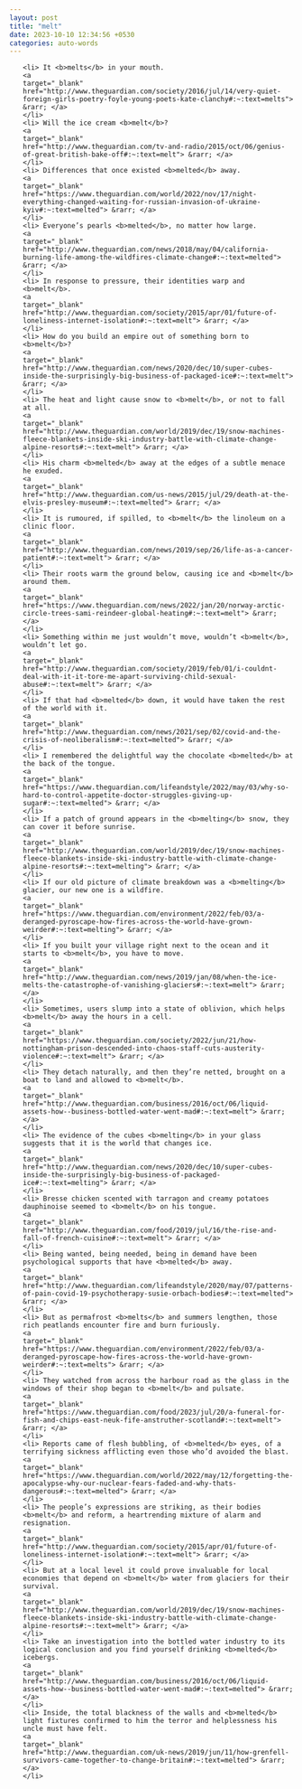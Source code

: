 ```yaml
---
layout: post
title: "melt"
date: 2023-10-10 12:34:56 +0530
categories: auto-words
---
```

<ol>

    <li> It <b>melts</b> in your mouth.
    <a 
    target="_blank" 
    href="http://www.theguardian.com/society/2016/jul/14/very-quiet-foreign-girls-poetry-foyle-young-poets-kate-clanchy#:~:text=melts"> &rarr; </a>
    </li>
    <li> Will the ice cream <b>melt</b>?
    <a 
    target="_blank" 
    href="http://www.theguardian.com/tv-and-radio/2015/oct/06/genius-of-great-british-bake-off#:~:text=melt"> &rarr; </a>
    </li>
    <li> Differences that once existed <b>melted</b> away.
    <a 
    target="_blank" 
    href="https://www.theguardian.com/world/2022/nov/17/night-everything-changed-waiting-for-russian-invasion-of-ukraine-kyiv#:~:text=melted"> &rarr; </a>
    </li>
    <li> Everyone’s pearls <b>melted</b>, no matter how large.
    <a 
    target="_blank" 
    href="http://www.theguardian.com/news/2018/may/04/california-burning-life-among-the-wildfires-climate-change#:~:text=melted"> &rarr; </a>
    </li>
    <li> In response to pressure, their identities warp and <b>melt</b>.
    <a 
    target="_blank" 
    href="http://www.theguardian.com/society/2015/apr/01/future-of-loneliness-internet-isolation#:~:text=melt"> &rarr; </a>
    </li>
    <li> How do you build an empire out of something born to <b>melt</b>?
    <a 
    target="_blank" 
    href="http://www.theguardian.com/news/2020/dec/10/super-cubes-inside-the-surprisingly-big-business-of-packaged-ice#:~:text=melt"> &rarr; </a>
    </li>
    <li> The heat and light cause snow to <b>melt</b>, or not to fall at all.
    <a 
    target="_blank" 
    href="http://www.theguardian.com/world/2019/dec/19/snow-machines-fleece-blankets-inside-ski-industry-battle-with-climate-change-alpine-resorts#:~:text=melt"> &rarr; </a>
    </li>
    <li> His charm <b>melted</b> away at the edges of a subtle menace he exuded.
    <a 
    target="_blank" 
    href="http://www.theguardian.com/us-news/2015/jul/29/death-at-the-elvis-presley-museum#:~:text=melted"> &rarr; </a>
    </li>
    <li> It is rumoured, if spilled, to <b>melt</b> the linoleum on a clinic floor.
    <a 
    target="_blank" 
    href="http://www.theguardian.com/news/2019/sep/26/life-as-a-cancer-patient#:~:text=melt"> &rarr; </a>
    </li>
    <li> Their roots warm the ground below, causing ice and <b>melt</b> around them.
    <a 
    target="_blank" 
    href="https://www.theguardian.com/news/2022/jan/20/norway-arctic-circle-trees-sami-reindeer-global-heating#:~:text=melt"> &rarr; </a>
    </li>
    <li> Something within me just wouldn’t move, wouldn’t <b>melt</b>, wouldn’t let go.
    <a 
    target="_blank" 
    href="http://www.theguardian.com/society/2019/feb/01/i-couldnt-deal-with-it-it-tore-me-apart-surviving-child-sexual-abuse#:~:text=melt"> &rarr; </a>
    </li>
    <li> If that had <b>melted</b> down, it would have taken the rest of the world with it.
    <a 
    target="_blank" 
    href="http://www.theguardian.com/news/2021/sep/02/covid-and-the-crisis-of-neoliberalism#:~:text=melted"> &rarr; </a>
    </li>
    <li> I remembered the delightful way the chocolate <b>melted</b> at the back of the tongue.
    <a 
    target="_blank" 
    href="https://www.theguardian.com/lifeandstyle/2022/may/03/why-so-hard-to-control-appetite-doctor-struggles-giving-up-sugar#:~:text=melted"> &rarr; </a>
    </li>
    <li> If a patch of ground appears in the <b>melting</b> snow, they can cover it before sunrise.
    <a 
    target="_blank" 
    href="http://www.theguardian.com/world/2019/dec/19/snow-machines-fleece-blankets-inside-ski-industry-battle-with-climate-change-alpine-resorts#:~:text=melting"> &rarr; </a>
    </li>
    <li> If our old picture of climate breakdown was a <b>melting</b> glacier, our new one is a wildfire.
    <a 
    target="_blank" 
    href="https://www.theguardian.com/environment/2022/feb/03/a-deranged-pyroscape-how-fires-across-the-world-have-grown-weirder#:~:text=melting"> &rarr; </a>
    </li>
    <li> If you built your village right next to the ocean and it starts to <b>melt</b>, you have to move.
    <a 
    target="_blank" 
    href="http://www.theguardian.com/news/2019/jan/08/when-the-ice-melts-the-catastrophe-of-vanishing-glaciers#:~:text=melt"> &rarr; </a>
    </li>
    <li> Sometimes, users slump into a state of oblivion, which helps <b>melt</b> away the hours in a cell.
    <a 
    target="_blank" 
    href="https://www.theguardian.com/society/2022/jun/21/how-nottingham-prison-descended-into-chaos-staff-cuts-austerity-violence#:~:text=melt"> &rarr; </a>
    </li>
    <li> They detach naturally, and then they’re netted, brought on a boat to land and allowed to <b>melt</b>.
    <a 
    target="_blank" 
    href="http://www.theguardian.com/business/2016/oct/06/liquid-assets-how--business-bottled-water-went-mad#:~:text=melt"> &rarr; </a>
    </li>
    <li> The evidence of the cubes <b>melting</b> in your glass suggests that it is the world that changes ice.
    <a 
    target="_blank" 
    href="http://www.theguardian.com/news/2020/dec/10/super-cubes-inside-the-surprisingly-big-business-of-packaged-ice#:~:text=melting"> &rarr; </a>
    </li>
    <li> Bresse chicken scented with tarragon and creamy potatoes dauphinoise seemed to <b>melt</b> on his tongue.
    <a 
    target="_blank" 
    href="http://www.theguardian.com/food/2019/jul/16/the-rise-and-fall-of-french-cuisine#:~:text=melt"> &rarr; </a>
    </li>
    <li> Being wanted, being needed, being in demand have been psychological supports that have <b>melted</b> away.
    <a 
    target="_blank" 
    href="http://www.theguardian.com/lifeandstyle/2020/may/07/patterns-of-pain-covid-19-psychotherapy-susie-orbach-bodies#:~:text=melted"> &rarr; </a>
    </li>
    <li> But as permafrost <b>melts</b> and summers lengthen, those rich peatlands encounter fire and burn furiously.
    <a 
    target="_blank" 
    href="https://www.theguardian.com/environment/2022/feb/03/a-deranged-pyroscape-how-fires-across-the-world-have-grown-weirder#:~:text=melts"> &rarr; </a>
    </li>
    <li> They watched from across the harbour road as the glass in the windows of their shop began to <b>melt</b> and pulsate.
    <a 
    target="_blank" 
    href="https://www.theguardian.com/food/2023/jul/20/a-funeral-for-fish-and-chips-east-neuk-fife-anstruther-scotland#:~:text=melt"> &rarr; </a>
    </li>
    <li> Reports came of flesh bubbling, of <b>melted</b> eyes, of a terrifying sickness afflicting even those who’d avoided the blast.
    <a 
    target="_blank" 
    href="https://www.theguardian.com/world/2022/may/12/forgetting-the-apocalypse-why-our-nuclear-fears-faded-and-why-thats-dangerous#:~:text=melted"> &rarr; </a>
    </li>
    <li> The people’s expressions are striking, as their bodies <b>melt</b> and reform, a heartrending mixture of alarm and resignation.
    <a 
    target="_blank" 
    href="http://www.theguardian.com/society/2015/apr/01/future-of-loneliness-internet-isolation#:~:text=melt"> &rarr; </a>
    </li>
    <li> But at a local level it could prove invaluable for local economies that depend on <b>melt</b> water from glaciers for their survival.
    <a 
    target="_blank" 
    href="http://www.theguardian.com/world/2019/dec/19/snow-machines-fleece-blankets-inside-ski-industry-battle-with-climate-change-alpine-resorts#:~:text=melt"> &rarr; </a>
    </li>
    <li> Take an investigation into the bottled water industry to its logical conclusion and you find yourself drinking <b>melted</b> icebergs.
    <a 
    target="_blank" 
    href="http://www.theguardian.com/business/2016/oct/06/liquid-assets-how--business-bottled-water-went-mad#:~:text=melted"> &rarr; </a>
    </li>
    <li> Inside, the total blackness of the walls and <b>melted</b> light fixtures confirmed to him the terror and helplessness his uncle must have felt.
    <a 
    target="_blank" 
    href="http://www.theguardian.com/uk-news/2019/jun/11/how-grenfell-survivors-came-together-to-change-britain#:~:text=melted"> &rarr; </a>
    </li>